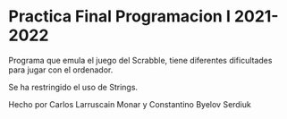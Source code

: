# Practica Final Programacion I 2021-2022

Programa que emula el juego del Scrabble, tiene diferentes dificultades para jugar con el ordenador.

Se ha restringido el uso de Strings.

Hecho por Carlos Larruscain Monar y Constantino Byelov Serdiuk
